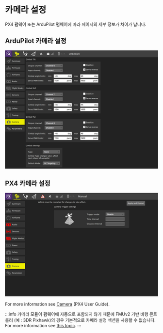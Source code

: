 # 카메라 설정

PX4 펌웨어 또는 ArduPilot 펌웨어에 따라 페이지의 세부 정보가 차이가 납니다.

## ArduPilot 카메라 설정

![](../../../assets/setup/ardupilot_camera.jpg)

## PX4 카메라 설정

![PX4 카메라 설정](../../../assets/setup/px4_camera.jpg)

For more information see [Camera](http://docs.px4.io/main/en/peripherals/camera.html) (PX4 User Guide).

:::info
카메라 모듈이 펌웨어에 자동으로 포함되지 않기 때문에 FMUv2 기반 비행 콘트롤러 (예 : 3DR Pixhawk)의 경우 기본적으로 카메라 설정 섹션을 사용할 수 없습니다.
For more information see [this topic](http://docs.px4.io/main/en/advanced_config/parameters.html#parameter-not-in-firmware).
:::

